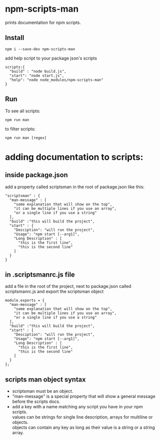 # npm-scripts-man
prints documentation for npm scripts.

## Install
```
npm i --save-dev npm-scripts-man
```

add help script to your package json's scripts

```
scripts:{
  "build" : "node build.js",
  "start": "node start.js",
  "help": "node node_modules/npm-scripts-man"
}

```

## Run
To see all scripts:
```
npm run man
```
to filter scripts:
```
npm run man [regex]
```

# adding documentation to scripts:

## inside package.json
add a property called scriptsman in the root of package.json like this:
```
"scriptsman" : {
  "man-message" : [
    "some explanation that will show on the top",
    "it can be multiple lines if you use an array",
    "or a single line if you use a string"
  ],
  "build" :"this will build the project",
  "start" : {
    "Desciption": "will run the project",
    "Usage": "npm start [--arg1]",
    "Long Description" : [
      "this is the first line",
      "this is the second line"
    ]
  }
}
```

## in .scriptsmanrc.js file
add a file in the root of the project, next to package.json called scriptsmanrc.js and export the scriptsman object
```
module.exports = {
  "man-message" : [
    "some explanation that will show on the top",
    "it can be multiple lines if you use an array",
    "or a single line if you use a string"
  ],
  "build" :"this will build the project",
  "start" : {
    "Desciption": "will run the project",
    "Usage": "npm start [--arg1]",
    "Long Description" : [
      "this is the first line",
      "this is the second line"
    ]
  }
};
```


## scripts man object syntax
* scriptsman must be an object.
* "man-message" is a special property that will show a general message before the scripts docs.
* add a key with a name matching any script you have in your npm scripts.    
values can be strings for single line description, arrays for multiline or objects.    
objects can contain any key as long as their value is a string or a string array.







